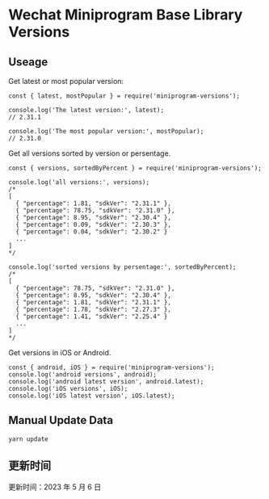 
# Wechat Miniprogram Base Library Versions

## Useage

Get latest or most popular version:

```;
const { latest, mostPopular } = require('miniprogram-versions');

console.log('The latest version:', latest);
// 2.31.1

console.log('The most popular version:', mostPopular);
// 2.31.0

```

Get all versions sorted by version or persentage.

```
const { versions, sortedByPercent } = require('miniprogram-versions');

console.log('all versions:', versions);
/*
[
  { "percentage": 1.81, "sdkVer": "2.31.1" },
  { "percentage": 78.75, "sdkVer": "2.31.0" },
  { "percentage": 8.95, "sdkVer": "2.30.4" },
  { "percentage": 0.09, "sdkVer": "2.30.3" },
  { "percentage": 0.04, "sdkVer": "2.30.2" }
  ...
]
*/

console.log('sorted versions by persentage:', sortedByPercent);
/*
[
  { "percentage": 78.75, "sdkVer": "2.31.0" },
  { "percentage": 8.95, "sdkVer": "2.30.4" },
  { "percentage": 1.81, "sdkVer": "2.31.1" },
  { "percentage": 1.78, "sdkVer": "2.27.3" },
  { "percentage": 1.41, "sdkVer": "2.25.4" }
  ...
]
*/
```

Get versions in iOS or Android.

```
const { android, iOS } = require('miniprogram-versions');
console.log('android versions', android);
console.log('android latest version', android.latest);
console.log('iOS versions', iOS);
console.log('iOS latest version', iOS.latest);
```

## Manual Update Data

```
yarn update
```

## 更新时间

更新时间：2023 年 5 月 6 日
